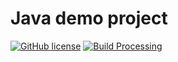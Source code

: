 # Java demo project

[![GitHub license](https://img.shields.io/badge/license-Apache%202-blue.svg)](./LICENSE)
[![Build Processing](https://img.shields.io/circleci/build/github/redlix/demo/master?token=1f34bd0139fc0fbbeca7fc3d3d98932811e2865c)](https://github.com/redlix/demo)
